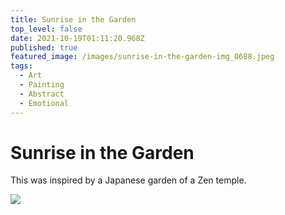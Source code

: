 ```yaml
---
title: Sunrise in the Garden
top_level: false
date: 2021-10-19T01:11:20.968Z
published: true
featured_image: /images/sunrise-in-the-garden-img_0688.jpeg
tags:
  - Art
  - Painting
  - Abstract
  - Emotional
---
```

# Sunrise in the Garden

This was inspired by a Japanese garden of a Zen temple.

![](/images/sunrise-in-the-garden-img_0690.jpeg)